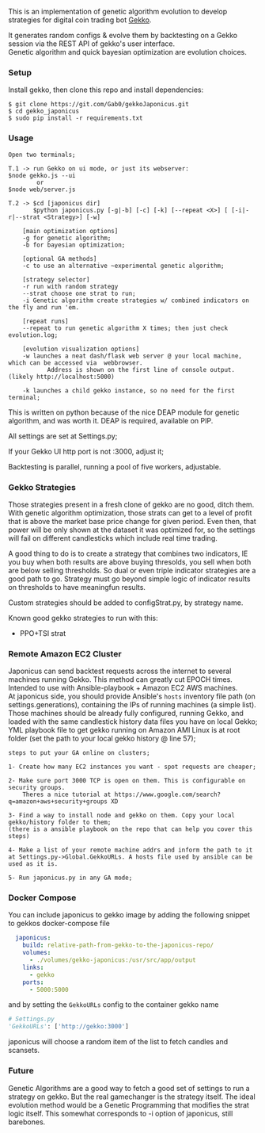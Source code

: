 This is an implementation of genetic algorithm evolution to develop strategies for digital coin trading bot <a href="https://github.com/askmike/gekko">Gekko</a>. 

It generates random configs & evolve them by backtesting on a Gekko session via the REST API of gekko's user interface. <br>
Genetic algorithm and quick bayesian optimization are evolution choices.


### Setup

Install gekko, then clone this repo and install dependencies:
```
$ git clone https://git.com/Gab0/gekkoJaponicus.git
$ cd gekko_japonicus
$ sudo pip install -r requirements.txt

```

### Usage

```
Open two terminals;

T.1 -> run Gekko on ui mode, or just its webserver:
$node gekko.js --ui
        or
$node web/server.js

T.2 -> $cd [japonicus dir]
       $python japonicus.py [-g|-b] [-c] [-k] [--repeat <X>] [ [-i|-r|--strat <Strategy>] [-w]

    [main optimization options]
    -g for genetic algorithm;
    -b for bayesian optimization;
    
    [optional GA methods]
    -c to use an alternative ~experimental genetic algorithm;

    [strategy selector] 
    -r run with random strategy
    --strat choose one strat to run;
    -i Genetic algorithm create strategies w/ combined indicators on the fly and run 'em.
    
    [repeat runs]    
    --repeat to run genetic algorithm X times; then just check evolution.log;

    [evolution visualization options]
    -w launches a neat dash/flask web server @ your local machine, which can be accessed via  webbrowser.
           Address is shown on the first line of console output. (likely http://localhost:5000)

    -k launches a child gekko instance, so no need for the first terminal;
```

This is written on python because of the nice DEAP module for genetic algorithm, and was worth it. DEAP is required, available on PIP.

All settings are set at Settings.py;

If your Gekko UI http port is not :3000, adjust it;

Backtesting is parallel, running a pool of five workers, adjustable.


### Gekko Strategies

Those strategies present in a fresh clone of gekko are no good, ditch them. 
With genetic algorithm optimization, those strats can get to a level of profit that is above the market base price change 
for given period. Even then, that power will be only shown at the dataset it was optimized for, so the settings
will fail on different candlesticks which include real time trading.

A good thing to do is to create a strategy that combines two indicators, IE you buy when both results are above buying thresolds,
you sell when both are below selling thresholds. So dual or even triple indicator strategies are a good path to go.
Strategy must go beyond simple logic of indicator results on thresholds to have
meaningfun results.

Custom strategies should be added to configStrat.py, by strategy name.

Known good gekko strategies to run with this:
 - PPO+TSI strat


### Remote Amazon EC2 Cluster

Japonicus can send backtest requests across the internet to several machines running Gekko.
This method can greatly cut EPOCH times.
Intended to use with Ansible-playbook + Amazon EC2 AWS machines. <br>
At japonicus side, you should provide Ansible's `hosts` inventory file path (on settings.generations), containing
the IPs of running machines (a simple list). <br>
Those machines should be already fully configured, running Gekko, and loaded with the same candlestick history data
files you have on local Gekko;<br>
YML playbook file to get gekko running on Amazon AMI Linux is at root folder (set the path to your local gekko history @ line 57);

```
steps to put your GA online on clusters;

1- Create how many EC2 instances you want - spot requests are cheaper;

2- Make sure port 3000 TCP is open on them. This is configurable on security groups.
    Theres a nice tutorial at https://www.google.com/search?q=amazon+aws+security+groups XD
    
3- Find a way to install node and gekko on them. Copy your local gekko/history folder to them;
(there is a ansible playbook on the repo that can help you cover this steps)

4- Make a list of your remote machine addrs and inform the path to it at Settings.py->Global.GekkoURLs. A hosts file used by ansible can be used as it is.

5- Run japonicus.py in any GA mode;

```

### Docker Compose

You can include japonicus to gekko image by adding the following snippet to gekkos docker-compose file

```yml
  japonicus:
    build: relative-path-from-gekko-to-the-japonicus-repo/
    volumes:
      - ./volumes/gekko-japonicus:/usr/src/app/output
    links:
      - gekko
    ports:
      - 5000:5000
```

and by setting the `GekkoURLs` config to the container gekko name
```python
# Settings.py
'GekkoURLs': ['http://gekko:3000']
```

japonicus will choose a random item of the list to fetch candles and scansets.

### Future

Genetic Algorithms are a good way to fetch a good set of settings to run a strategy
on gekko. But the real gamechanger is the strategy itself. The ideal evolution method
would be a Genetic Programming that modifies the strat logic itself. This somewhat
corresponds to -i option of japonicus, still barebones.

